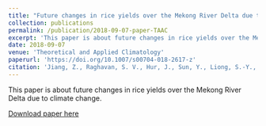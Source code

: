 ```yaml
---
title: "Future changes in rice yields over the Mekong River Delta due to climate change-Alarming or alerting?"
collection: publications
permalink: /publication/2018-09-07-paper-TAAC
excerpt: 'This paper is about future changes in rice yields over the Mekong River Delta due to climate change.'
date: 2018-09-07
venue: 'Theoretical and Applied Climatology'
paperurl: 'https://doi.org/10.1007/s00704-018-2617-z'
citation: 'Jiang, Z., Raghavan, S. V., Hur, J., Sun, Y., Liong, S.-Y., Nguyen, V. Q., & Van Pham Dang, T. (2019). "Future changes in rice yields over the Mekong River Delta due to climate change-Alarming or alerting?." <i>Theoretical and Applied Climatology</i>. 137(1), 545-555.'
---
```

This paper is about future changes in rice yields over the Mekong River Delta due to climate change.

[Download paper here](http://zejiang-unsw.github.io/files/Jiang-TAAC-2018.pdf)

